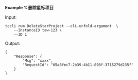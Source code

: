 **Example 1: 删除星标项目**



Input: 

```
tccli rum DeleteStarProject --cli-unfold-argument  \
    --InstanceID taw-123 \
    --ID 1
```

Output: 
```
{
    "Response": {
        "Msg": "xxxx",
        "RequestId": "65a8fec7-2b39-4b11-893f-3715279d235f"
    }
}
```

